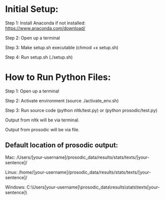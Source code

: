# Initial Setup:

Step 1: Install Anaconda if not installed: https://www.anaconda.com/download/

Step 2: Open up a terminal

Step 3: Make setup.sh executable (chmod +x setup.sh)

Step 4: Run setup.sh (./setup.sh)

# How to Run Python Files:

Step 1: Open up a terminal

Step 2: Activate environment (source ./activate_env.sh)

Step 3: Run source code (python nltk/test.py) or (python prosodic/test.py)

Output from nltk will be via terminal.

Output from prosodic will be via file.

## Default location of prosodic output: 

Mac: /Users/[your-username]/prosodic_data/results/stats/texts/[your-sentence]/
  
Linux: /home/[your-username]/prosodic_data/results/stats/texts/[your-sentence]/
  
Windows: C:\Users\[your-username]\prosodic_data\results\stats\texts\[your-sentence]\
